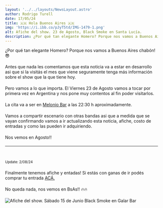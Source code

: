 ```yaml
---
layout: '../../layouts/NewsLayout.astro'
author: Rodrigo Turell
date: 17/05/24
title: 🇦🇷 Hola Buenos Aires 🇦🇷
img: 'https://i.ibb.co/pJyT5td/IMG-1479-1.png'
alt: Afiche del show. 23 de Agosto, Black Smoke en Santa Lucía. 
description: ¿Por qué tan elegante Homero? Porque nos vamos a Buenos Aires chabón! Antes que nada les comentamos que esta noticia...
---
```


¿Por qué tan elegante Homero?
Porque nos vamos a Buenos Aires chabón! 😎

Antes que nada les comentamos que esta noticia va a estar en desarrollo asi que si la visitás el mes que viene seguramente tenga más información sobre el show que la que tiene hoy. 

Pero vamos a lo que importa. El Viernes 23 de Agosto vamos a tocar por primera vez en Argentina y nos pone muy contentos al fin poder visitarlos.

La cita va a ser en <a href="https://www.instagram.com/meloniobar/" target="_blank">Melonio Bar</a> a las 22:30 h aproximadamente. 

Vamos a compartir escenario con otras bandas asi que a medida que se vayan confirmando vamos a ir actualizando esta noticia, afiche, costo de entradas y como las pueden ir adquiriendo. 

Nos vemos en Agosto!!

--- 
<br>

<small>Update: 2/08/24</small>

Finalmente tenemos afiche y entadas! Si estás con ganas de ir podés comprar tu entrada <a href="https://centralticket.net/event/3066?prefer=155209" target="_blank">ACÁ.</a>

No queda nada, nos vemos en BsAs!!  🔥🔥 


![Afiche del show. Sábado 15 de Junio Black Smoke en Galar Bar](https://i.ibb.co/F03vPbr/Afiche-Melonio-Bar.jpg)





<style>

    .object-top {
     object-position: center;
    }

    p {
     margin-bottom: 20px;
    }

    span, a  {
        color: var(--color-link);
    }

</style>

